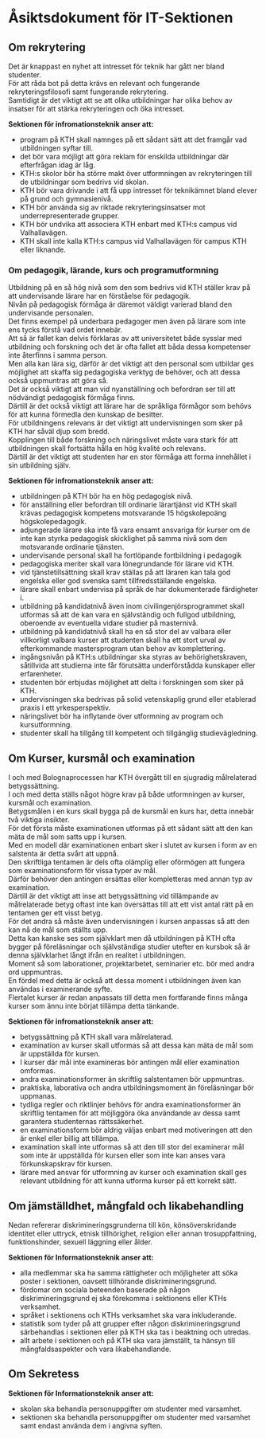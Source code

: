 # Åsiktsdokument för IT-Sektionen

## Om rekrytering

Det är knappast en nyhet att intresset för teknik har gått ner bland studenter.  
För att råda bot på detta krävs en relevant och fungerande rekryteringsfilosofi samt fungerande rekrytering.  
Samtidigt är det viktigt att se att olika utbildningar har olika behov av insatser för att stärka rekryteringen och öka intresset.

**Sektionen för infromationsteknik anser att:**

- program på KTH skall namnges på ett sådant sätt att det framgår vad utbildningen syftar till.
- det bör vara möjligt att göra reklam för enskilda utbildningar där efterfrågan idag är låg.
- KTH:s skolor bör ha större makt över utformningen av rekryteringen till de utbildningar som bedrivs vid skolan.
- KTH bör vara drivande i att få upp intresset för teknikämnet bland elever på grund och gymnasienivå.
- KTH bör använda sig av riktade rekryteringsinsatser mot underrepresenterade grupper.
- KTH bör undvika att associera KTH enbart med KTH:s campus vid Valhallavägen.
- KTH skall inte kalla KTH:s campus vid Valhallavägen för campus KTH eller liknande.

### Om pedagogik, lärande, kurs och programutformning

Utbildning på en så hög nivå som den som bedrivs vid KTH ställer krav på att undervisande lärare har en förståelse för pedagogik.  
Nivån på pedagogisk förmåga är däremot väldigt varierad bland den undervisande personalen.  
Det finns exempel på underbara pedagoger men även på lärare som inte ens tycks förstå vad ordet innebär.  
Att så är fallet kan delvis förklaras av att universitetet både sysslar med utbildning och forskning och det är ofta fallet att båda dessa kompetenser inte återfinns i samma person.  
Men alla kan lära sig, därför är det viktigt att den personal som utbildar ges möjlighet att skaffa sig pedagogiska verktyg de behöver, och att dessa också uppmuntras att göra så.  
Det är också viktigt att man vid nyanställning och befordran ser till att nödvändigt pedagogisk förmåga finns.  
Därtill är det också viktigt att lärare har de språkliga förmågor som behövs för att kunna förmedla den kunskap de besitter.  
För utbildningens relevans är det viktigt att undervisningen som sker på KTH har såväl djup som bredd.  
Kopplingen till både forskning och näringslivet måste vara stark för att utbildningen skall fortsätta hålla en hög kvalité och relevans.  
Därtill är det viktigt att studenten har en stor förmåga att forma innehållet i sin utbildning själv.

**Sektionen för infromationsteknik anser att:**

- utbildningen på KTH bör ha en hög pedagogisk nivå.
- för anställning eller befordran till ordinarie lärartjänst vid KTH skall krävas pedagogisk kompetens motsvarande 15 högskolepoäng högskolepedagogik.
- adjungerade lärare ska inte få vara ensamt ansvariga för kurser om de inte kan styrka pedagogisk skicklighet på samma nivå som den motsvarande ordinarie tjänsten.
- undervisande personal skall ha fortlöpande fortbildning i pedagogik
- pedagogiska meriter skall vara lönegrundande för lärare vid KTH.
- vid tjänstetillsättning skall krav ställas på att läraren kan tala god engelska eller god svenska samt tillfredsställande engelska.
- lärare skall enbart undervisa på språk de har dokumenterade färdigheter i.
- utbildning på kandidatnivå även inom civilingenjörsprogrammet skall utformas så att de kan vara en självständig och fullgod utbildning, oberoende av eventuella vidare studier på masternivå.
- utbildning på kandidatnivå skall ha en så stor del av valbara eller villkorligt valbara kurser att studenten skall ha ett stort urval av efterkommande mastersprogram utan behov av komplettering.
- ingångsnivån på KTH:s utbildningar ska styras av behörighetskraven, såtillvida att studierna inte får förutsätta underförstådda kunskaper eller erfarenheter.
- studenten bör erbjudas möjlighet att delta i forskningen som sker på KTH.
- undervisningen ska bedrivas på solid vetenskaplig grund eller etablerad praxis i ett yrkesperspektiv.
- näringslivet bör ha inflytande över utformning av program och kursutformning.
- studenter skall ha tillgång till kompetent och tillgänglig studievägledning.

## Om Kurser, kursmål och examination

I och med Bolognaprocessen har KTH övergått till en sjugradig målrelaterad betygssättning.  
I och med detta ställs något högre krav på både utformningen av kurser, kursmål och examination.  
Betygsmålen i en kurs skall bygga på de kursmål en kurs har, detta innebär två viktiga insikter.  
För det första måste examinationen utformas på ett sådant sätt att den kan mäta de mål som satts upp i kursen.  
Med en modell där examinationen enbart sker i slutet av kursen i form av en salstenta är detta svårt att uppnå.  
Den skriftliga tentamen är dels ofta olämplig eller oförmögen att fungera som examinationsform för vissa typer av mål.  
Därför behöver den antingen ersättas eller kompletteras med annan typ av examination.  
Därtill är det viktigt att inse att betygssättning vid tillämpande av målrelaterade betyg oftast inte kan översättas till att ett vist antal rätt på en tentamen ger ett visst betyg.  
För det andra så måste även undervisningen i kursen anpassas så att den kan nå de mål som ställts upp.  
Detta kan kanske ses som självklart men då utbildningen på KTH ofta bygger på föreläsningar och självständiga studier utefter en kursbok så är denna självklarhet långt ifrån en realitet i utbildningen.  
Moment så som laborationer, projektarbetet, seminarier etc.   bör med andra ord uppmuntras.  
En fördel med detta är också att dessa moment i utbildningen även kan
användas i examinerande syfte.  
Flertalet kurser är redan anpassats till detta men fortfarande finns många kurser som ännu inte börjat tillämpa detta tänkande.

**Sektionen för infromationsteknik anser att:**

- betygssättning på KTH skall vara målrelaterad.  
- examination av kurser skall utformas så att dessa kan mäta de mål som är uppställda för kursen.
- I kurser där mål inte examineras bör antingen mål eller examination omformas.
- andra examinationsformer än skriftlig salstentamen bör uppmuntras.
- praktiska, laborativa och andra utbildningsmoment än föreläsningar bör uppmanas.
- tydliga regler och riktlinjer behövs för andra examinationsformer än skriftlig tentamen för att möjliggöra öka användande av dessa samt garantera studenternas rättssäkerhet.
- en examinationsform bör aldrig väljas enbart med motiveringen att den är enkel eller billig att tillämpa.
- examination skall inte utformas så att den till stor del examinerar mål som inte är uppställda för kursen eller som inte kan anses vara förkunskapskrav för kursen.
- lärare med ansvar för utformning av kurser och examination skall ges relevant utbildning för att kunna utforma kurser på ett korrekt sätt.

## Om jämställdhet, mångfald och likabehandling

Nedan refererar diskrimineringsgrunderna till kön, könsöverskridande identitet eller uttryck, etnisk tillhörighet, religion eller annan trosuppfattning, funktionshinder, sexuell läggning eller ålder.

**Sektionen för Informationsteknik anser att:**

- alla medlemmar ska ha samma rättigheter och möjligheter att söka poster i sektionen, oavsett tillhörande diskrimineringsgrund.
- fördomar om sociala beteenden baserade på någon diskrimineringsgrund ej ska förekomma i sektionens eller KTHs verksamhet.
- språket i sektionens och KTHs verksamhet ska vara inkluderande.
- statistik som tyder på att grupper efter någon diskrimineringsgrund särbehandlas i sektionen eller på KTH ska tas i beaktning och utredas.
- allt arbete i sektionen och på KTH ska vara jämställt, ta hänsyn till mångfaldsaspekter och vara likabehandlande.

## Om Sekretess

**Sektionen för Informationsteknik anser att:**

- skolan ska behandla personuppgifter om studenter med varsamhet.
- sektionen ska behandla personuppgifter om studenter med varsamhet samt endast använda dem i angivna syften.
